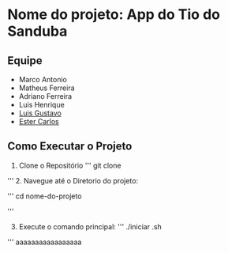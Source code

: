 
# Nome do projeto: App do Tio do Sanduba
## Equipe
- Marco Antonio
- Matheus Ferreira
- Adriano Ferreira 
- Luis Henrique 
- [Luis Gustavo](https://github.com/LuisGlima )
- [Ester Carlos](https://github.com/esterssc24)

## Como Executar o Projeto

1. Clone o Repositório
'''
git clone <URL REPOSITORIO>

'''
2. Navegue até o Diretorio do projeto:

'''
cd nome-do-projeto

'''

3. Execute o comando principal:
'''
./iniciar .sh

'''
aaaaaaaaaaaaaaaaa
